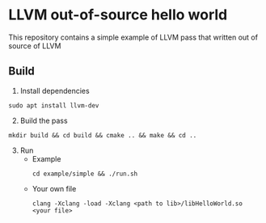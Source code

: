# LLVM out-of-source hello world

This repository contains a simple example of LLVM pass that written out of source of LLVM

## Build

1. Install dependencies

```
sudo apt install llvm-dev
```

2. Build the pass

```
mkdir build && cd build && cmake .. && make && cd ..
```

3. Run 
    * Example 
        ```
        cd example/simple && ./run.sh
        ```
    * Your own file
        ```
        clang -Xclang -load -Xclang <path to lib>/libHelloWorld.so <your file>
        ```